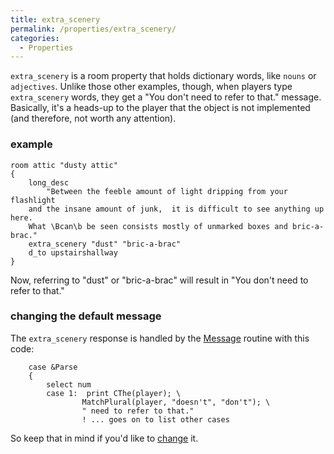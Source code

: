 ```yaml
---
title: extra_scenery
permalink: /properties/extra_scenery/
categories: 
  - Properties
---
```


`extra_scenery` is a room property that holds dictionary words, like
`nouns` or `adjectives`. Unlike those other examples, though, when
players type `extra_scenery` words, they get a "You don't need to refer
to that." message. Basically, it's a heads-up to the player that the
object is not implemented (and therefore, not worth any attention).

### example

    room attic "dusty attic"
    {
        long_desc
            "Between the feeble amount of light dripping from your flashlight
        and the insane amount of junk,  it is difficult to see anything up here.
        What \Bcan\b be seen consists mostly of unmarked boxes and bric-a-brac."
        extra_scenery "dust" "bric-a-brac"
        d_to upstairshallway
    }

Now, referring to "dust" or "bric-a-brac" will result in "You don't need
to refer to that."

### changing the default message

The `extra_scenery` response is handled by the
[Message](Messages) routine with this code:

        case &Parse
        {
            select num
            case 1:  print CThe(player); \
                    MatchPlural(player, "doesn't", "don't"); \
                    " need to refer to that."
                    ! ... goes on to list other cases

So keep that in mind if you'd like to
[change](Messages#Custom_or_New_Routine_Responses) it.
